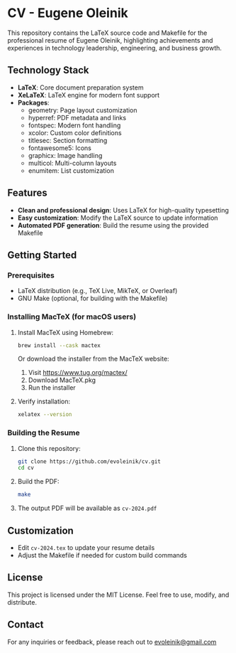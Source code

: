 # CV - Eugene Oleinik

This repository contains the LaTeX source code and Makefile for the professional resume of Eugene Oleinik, highlighting achievements and experiences in technology leadership, engineering, and business growth.

## Technology Stack

- **LaTeX**: Core document preparation system
- **XeLaTeX**: LaTeX engine for modern font support
- **Packages**:
  - geometry: Page layout customization
  - hyperref: PDF metadata and links
  - fontspec: Modern font handling
  - xcolor: Custom color definitions
  - titlesec: Section formatting
  - fontawesome5: Icons
  - graphicx: Image handling
  - multicol: Multi-column layouts
  - enumitem: List customization

## Features

- **Clean and professional design**: Uses LaTeX for high-quality typesetting
- **Easy customization**: Modify the LaTeX source to update information
- **Automated PDF generation**: Build the resume using the provided Makefile

## Getting Started

### Prerequisites

- LaTeX distribution (e.g., TeX Live, MikTeX, or Overleaf)
- GNU Make (optional, for building with the Makefile)

### Installing MacTeX (for macOS users)

1. Install MacTeX using Homebrew:
   ```bash
   brew install --cask mactex
   ```
   
   Or download the installer from the MacTeX website:
   1. Visit https://www.tug.org/mactex/
   2. Download MacTeX.pkg
   3. Run the installer
   
2. Verify installation:
   ```bash
   xelatex --version
   ```

### Building the Resume

1. Clone this repository:
   ```bash
   git clone https://github.com/evoleinik/cv.git
   cd cv
   ```

2. Build the PDF:
   ```bash
   make
   ```

3. The output PDF will be available as `cv-2024.pdf`

## Customization

- Edit `cv-2024.tex` to update your resume details
- Adjust the Makefile if needed for custom build commands

## License

This project is licensed under the MIT License. Feel free to use, modify, and distribute.

## Contact

For any inquiries or feedback, please reach out to evoleinik@gmail.com